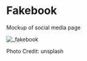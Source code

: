 # Fakebook
Mockup of social media page

![_fakebook](https://user-images.githubusercontent.com/25889133/51302851-79ea0e00-19e8-11e9-9c79-82a304d9318d.png)

Photo Credit: unsplash
